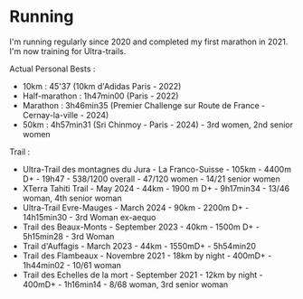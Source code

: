 # Running

I'm running regularly since 2020 and completed my first marathon in 2021. I'm now training for Ultra-trails.

Actual Personal Bests : 
<ul>
    <li>10km : 45'37 (10km d'Adidas Paris - 2022) </li>
    <li>Half-marathon : 1h47min00 (Paris - 2022) </li>
    <li>Marathon : 3h46min35 (Premier Challenge sur Route de France - Cernay-la-ville - 2024) </li>
    <li> 50km : 4h57min31 (Sri Chinmoy - Paris - 2024) - 3rd women, 2nd senior women </li>

</ul>

Trail : 
<ul>
    <li> Ultra-Trail des montagnes du Jura - La Franco-Suisse - 105km - 4400m D+ - 19h47 - 538/1200 overall - 47/120 women - 14/21 senior women </li>
    <li> XTerra Tahiti Trail - May 2024 - 44km - 1900 m D+ - 9h17min34 - 13/46 woman, 4th senior woman </li>
    <li> Ultra-Trail Evre-Mauges - March 2024 - 90km - 2200m D+ - 14h15min30 - 3rd Woman ex-aequo </li>
    <li> Trail des Beaux-Monts - September 2023 - 40km - 1500m D+ - 5h15min28 - 3rd Woman</li>
    <li> Trail d'Auffagis - March 2023 - 44km - 1550mD+ - 5h54min20 </li>
    <li> Trail des Flambeaux - Novembre 2021 - 18km by night - 400mD+ - 1h44min02 - 10/61 woman </li>
    <li> Trail des Echelles de la mort - September 2021 - 12km by night - 400mD+ - 1h16min14 - 8/68 woman, 3rd senior woman </li>


</ul>